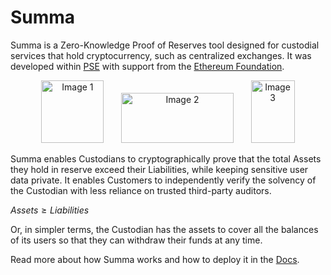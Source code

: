 # Summa

Summa is a Zero-Knowledge Proof of Reserves tool designed for custodial services that hold cryptocurrency, such as centralized exchanges. It was developed within [PSE](https://appliedzkp.org/) with support from the [Ethereum Foundation](https://ethereum.foundation/).

<p align="center">
  <img src="https://hackmd.io/_uploads/SkdQSk5H3.png" width="100" height="100" alt="Image 1">
  &nbsp; &nbsp; &nbsp;
  <img src="https://hackmd.io/_uploads/HyuEr1cB2.png" width="180" height="80" alt="Image 2">
  &nbsp; &nbsp; &nbsp;
  <img src="https://hackmd.io/_uploads/HyZ0rycS2.png" width="70" height="100" alt="Image 3">
</p>

Summa enables Custodians to cryptographically prove that the total Assets they hold in reserve exceed their Liabilities, while keeping sensitive user data private. It enables Customers to independently verify the solvency of the Custodian with less reliance on trusted third-party auditors.

$Assets \geq  Liabilities$

Or, in simpler terms, the Custodian has the assets to cover all the balances of its users so that they can withdraw their funds at any time.

Read more about how Summa works and how to deploy it in the [Docs](https://summa.gitbook.io/summa-book/).








